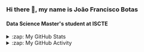 ### Hi there 👋, my name is João Francisco Botas
#### Data Science Master's student at ISCTE
<!--![Data Science Master's student at ISCTE]()-->


<!--[<img src='https://cdn.jsdelivr.net/npm/simple-icons@3.0.1/icons/github.svg' alt='github' height='40'>](https://github.com/JoniFB03)  [<img src='https://cdn.jsdelivr.net/npm/simple-icons@3.0.1/icons/linkedin.svg' alt='linkedin' height='40'>](https://www.linkedin.com/in/joaof-botas/) -->



<!--
**JoniFB03/JoniFB03** is a ✨ _special_ ✨ repository because its `README.md` (this file) appears on your GitHub profile.

Here are some ideas to get you started:

- 🔭 I’m currently working on ...
- 🌱 I’m currently learning ...
- 👯 I’m looking to collaborate on ...
- 🤔 I’m looking for help with ...
- 💬 Ask me about ...
- 📫 How to reach me: ...
- 😄 Pronouns: ...
- ⚡ Fun fact: ...
-->

<details>
  <summary>:zap: My GitHub Stats</summary>

  <img align="left" height="180" alt="GitHub Stats" src="https://github-readme-stats-joao-botas-projects.vercel.app/api?username=JoniFB03&show_icons=true&hide_border=false&title_color=ff652f&icon_color=FFE400&bg_color=09131B&text_color=ffffff&border_color=0c1a25" />
  <img src="https://github-readme-stats.vercel.app/api/top-langs?username=JoniFB03&locale=en&hide_title=false&layout=compact&card_width=320&langs_count=5&theme=gotham&hide_border=false" height="180" alt="languages graph"  />

</details>

<details>
  <summary>:zap: My GitHub Activity</summary>
<!--START_SECTION:activity-->
1. 🚀 Published release [v1.0.0](https://github.com/boladouro/pfacd/releases/tag/relatorio) in [boladouro/pfacd](https://github.com/boladouro/pfacd)
<!--END_SECTION:activity-->
</details>

